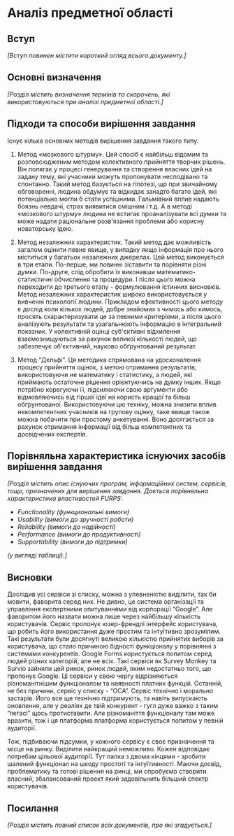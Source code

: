 # Аналіз предметної області

## Вступ

*[Вступ повинен містити короткий огляд всього документу.]*


## Основні визначення

*[Розділ містить визначення термінів та скорочень, які використовуються при аналізі предметної області.]*

## Підходи та способи вирішення завдання
Існує кілька основних методів вирішення завдання такого типу.

1) Метод «мозкового штурму». 
Цей спосіб є найбільш відомим та розповсюдженим методом колективного прийняття творчих рішень. Він полягає у процесі генерування та створення 
власних ідей на задану тему, які учасники можуть пропонувати несподівано та спонтанно. Такий метод базується на гіпотезі, що при звичайному  
обговоренні, людина обдумує та відкидає занадто багато ідей, які потенціально могли б стати успішними. Гальмівний вплив надають боязнь 
невдачі, страх виявитися смішним і т.д. А в методі «мозкового штурму» людина не встигає проаналізувати всі думки та може надати раціональне 
розв'язання проблеми або корисну новаторську ідею.

2) Метод незалежних характеристик. 
Такий метод дає можливість загалом оцінити певне явище, у випадку якщо інформація про нього міститься у багатьох незалежних джерелах. 
Цей метод виконується в три етапи. По-перше, ми повинні зіставити та порівняти різні думки. По-друге, слід обробити їх виконавши 
математико-статистичні обчислення та процедури. І після цього можна переходити до третього етапу - формулювання істинних висновків.
Метод незалежних характеристик широко використовується у вивченні психології людини. Прикладом ефективності цього методу є
дослід коли кількох людей, добре знайомих з чимось або кимось, просять схарактеризувати це за певними критеріями, а після цього аналізують 
результати та узагальнюють інформацію в інтегральний показник. У колективній оцінці суб'єктивні відхилення взаємознищуються за рахунок великої 
кількості людей, що забезпечує об'єктивний, науково обґрунтований результат. 

3) Метод "Дельфі".
Ця методика спрямована на удосконалення процесу прийняття оцінок, з метою отримання результатів, використовуючи не математику і 
статистику, а людей, які приймають остаточне рішення орієнтуючись на думку інших. Якщо потрібно корегуючи її, підсилюючи свою аргументи або 
відмовляючись від гіршої ідеї на користь кращої та більш обґрунтованої. Використовуючи цю техніку, можна знизити вплив некомпетентних 
учасників на групову оцінку, таке явище також можна побачити при простому анкетуванні. Воно досягається за рахунок отримання інформації від більш 
компетентних та досвідчених експертів. 

## Порівняльна характеристика існуючих засобів вирішення завдання

*[Розділ містить опис існуючих програм, інформаційних систем, сервісів, тощо, призначених для вирішення 
завдання. Дається порівняльна характеристика властивостей FURPS:*
- *Functionality (функциональні вимоги)*
- *Usability (вимоги до зручності роботи)*
- *Reliability (вимоги до надійності)*
- *Performance (вимоги до продуктивності)*
- *Supportability (вимоги до підтримки)*

 *(у вигляді таблиці).]*

## Висновки

Дослідив усі сервіси зі списку, можна з упевненістю виділити, так би мовити, фаворита серед них. Не дивно, це система організації та управління експертними опитуваннями від корпорації “Google”. Але фаворитом його назвати можна лише через найбільшу кількість користувачів. Сервіс пропонує юзер-френдлі інтерфейс користувача, що робить його використання дуже простим та інтуїтивно зрозумілим. Такі результати були досягнуті великою кількістю прийнятих виборів за користувача, що стало причиною бідності функціоналу у порівнянні з системами конкурентів. Google Forms користується попитом серед людей різних категорій, але не всіх. Такі сервіси як Survey Monkey та Survio зайняли цей ринок, ринок людей, яким недостатньо того, що пропонує Google. Ці сервіси у свою чергу відрізняються різноманітнішим функціоналом та наявності платних функцій. Останній, не без причини, сервіс у списку - “OCA”. Сервіс технічно і морально застарів. Його все ще технічно підтримують, та навіть випускають оновлення, але у реаліях де твій конкурент - гугл дуже важко з таким “легасі” щось протиставити. Але різноманіття функціоналу там може вразити, тож і ця платформа платформа користується попитом у певній аудиторії.

Тож, підбиваючи підсумки, у кожного сервісу є своє призначення та місце на ринку. Виділити найкращий неможливо. Кожен відповідає потребам цільової аудиторії. Тут палка з двома кінцями - зробити шалений функціонал на шкоду простоті та інтуїтивності. Маючи досвід, проблематику та готові рішення на ринці, ми спробуємо створити власний, збалансований проект який задовільнить більший спектр користувачів.


## Посилання

*[Розділ містить повний список всіх документів, про які згадується.]*
